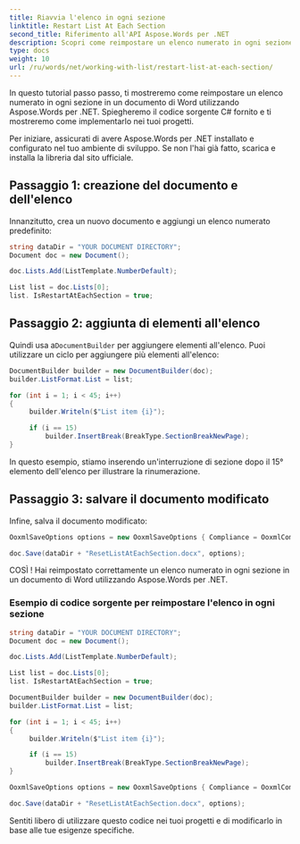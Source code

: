 ```yaml
---
title: Riavvia l'elenco in ogni sezione
linktitle: Restart List At Each Section
second_title: Riferimento all'API Aspose.Words per .NET
description: Scopri come reimpostare un elenco numerato in ogni sezione in un documento di Word con Aspose.Words per .NET.
type: docs
weight: 10
url: /ru/words/net/working-with-list/restart-list-at-each-section/
---
```


In questo tutorial passo passo, ti mostreremo come reimpostare un elenco numerato in ogni sezione in un documento di Word utilizzando Aspose.Words per .NET. Spiegheremo il codice sorgente C# fornito e ti mostreremo come implementarlo nei tuoi progetti.

Per iniziare, assicurati di avere Aspose.Words per .NET installato e configurato nel tuo ambiente di sviluppo. Se non l'hai già fatto, scarica e installa la libreria dal sito ufficiale.

## Passaggio 1: creazione del documento e dell'elenco

Innanzitutto, crea un nuovo documento e aggiungi un elenco numerato predefinito:

```csharp
string dataDir = "YOUR DOCUMENT DIRECTORY";
Document doc = new Document();

doc.Lists.Add(ListTemplate.NumberDefault);

List list = doc.Lists[0];
list. IsRestartAtEachSection = true;
```

## Passaggio 2: aggiunta di elementi all'elenco

 Quindi usa a`DocumentBuilder` per aggiungere elementi all'elenco. Puoi utilizzare un ciclo per aggiungere più elementi all'elenco:

```csharp
DocumentBuilder builder = new DocumentBuilder(doc);
builder.ListFormat.List = list;

for (int i = 1; i < 45; i++)
{
     builder.Writeln($"List item {i}");

     if (i == 15)
         builder.InsertBreak(BreakType.SectionBreakNewPage);
}
```

In questo esempio, stiamo inserendo un'interruzione di sezione dopo il 15° elemento dell'elenco per illustrare la rinumerazione.

## Passaggio 3: salvare il documento modificato

Infine, salva il documento modificato:

```csharp
OoxmlSaveOptions options = new OoxmlSaveOptions { Compliance = OoxmlCompliance.Iso29500_2008_Transitional };

doc.Save(dataDir + "ResetListAtEachSection.docx", options);
```

COSÌ ! Hai reimpostato correttamente un elenco numerato in ogni sezione in un documento di Word utilizzando Aspose.Words per .NET.

### Esempio di codice sorgente per reimpostare l'elenco in ogni sezione

```csharp
string dataDir = "YOUR DOCUMENT DIRECTORY";
Document doc = new Document();

doc.Lists.Add(ListTemplate.NumberDefault);

List list = doc.Lists[0];
list. IsRestartAtEachSection = true;

DocumentBuilder builder = new DocumentBuilder(doc);
builder.ListFormat.List = list;

for (int i = 1; i < 45; i++)
{
	 builder.Writeln($"List item {i}");

	 if (i == 15)
		 builder.InsertBreak(BreakType.SectionBreakNewPage);
}

OoxmlSaveOptions options = new OoxmlSaveOptions { Compliance = OoxmlCompliance.Iso29500_2008_Transitional };

doc.Save(dataDir + "ResetListAtEachSection.docx", options);

```

Sentiti libero di utilizzare questo codice nei tuoi progetti e di modificarlo in base alle tue esigenze specifiche.
